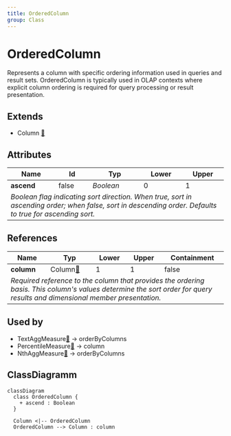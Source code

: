 ```yaml
---
title: OrderedColumn
group: Class
---
```


# OrderedColumn<a name="class-orderedcolumn"></a>

Represents a column with specific ordering information used in queries and result sets. OrderedColumn is typically used in OLAP contexts where explicit column ordering is required for query processing or result presentation.
## Extends
- Column [🔗](./class-Column)
## Attributes

<table>
  <thead>
    <tr>
      <th>Name</th>
      <th>Id</th>
      <th>Typ</th>
      <th>Lower</th>
      <th>Upper</th>
    </tr>
  </thead>
  <tbody>
    <tr>
      <td><strong>ascend</strong></td>
      <td>false</td>
      <td><em>Boolean</em></td>
      <td>0</td>
      <td>1</td>
    </tr>
    <tr>
      <td colspan="5"><em>Boolean flag indicating sort direction. When true, sort in ascending order; when false, sort in descending order. Defaults to true for ascending sort.</em></td>
    </tr>
  </tbody>
</table>

## References

<table>
  <thead>
    <tr>
      <th>Name</th>
      <th>Typ</th>
      <th>Lower</th>
      <th>Upper</th>
      <th>Containment</th>
    </tr>
  </thead>
  <tbody>
    <tr>
      <td><strong>column</strong></td>
      <td>Column<a href="./class-Column">🔗</a></td>
      <td>1</td>
      <td>1</td>
      <td>false</td>
    </tr>
    <tr>
      <td colspan="5"><em>Required reference to the column that provides the ordering basis. This column's values determine the sort order for query results and dimensional member presentation.</em></td>
    </tr>
  </tbody>
</table>



## Used by

- TextAggMeasure[🔗](./class-TextAggMeasure) → orderByColumns
- PercentileMeasure[🔗](./class-PercentileMeasure) → column
- NthAggMeasure[🔗](./class-NthAggMeasure) → orderByColumns

## ClassDiagramm

```mermaid
classDiagram
  class OrderedColumn {
    + ascend : Boolean
  }

  Column <|-- OrderedColumn
  OrderedColumn --> Column : column

```
